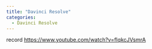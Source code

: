 ```yaml
---
title: "Davinci Resolve"
categories:
  - Davinci Resolve
---
```


record
https://www.youtube.com/watch?v=fIqkcJVsmrA
